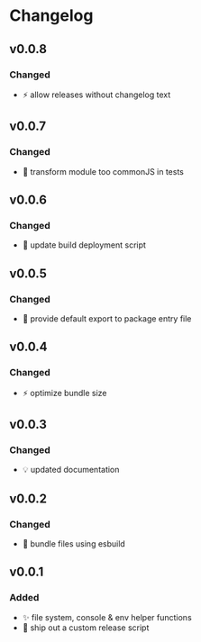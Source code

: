# Changelog
## v0.0.8
### Changed
- :zap: allow releases without changelog text

## v0.0.7
### Changed
- :wrench: transform module too commonJS in tests

## v0.0.6
### Changed
- :hammer: update build deployment script

## v0.0.5
### Changed
- :bug: provide default export to package entry file

## v0.0.4
### Changed
-   :zap: optimize bundle size

## v0.0.3
### Changed
-   :bulb: updated documentation

## v0.0.2
### Changed
-   :construction_worker: bundle files using esbuild

## v0.0.1
### Added

-   :sparkles: file system, console & env helper functions
-   :rocket: ship out a custom release script
